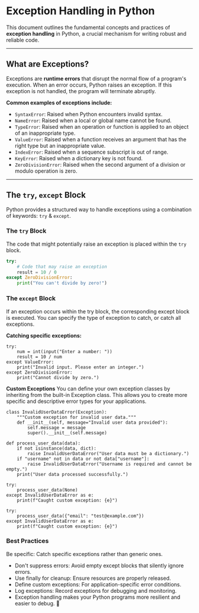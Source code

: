 # Exception Handling in Python

This document outlines the fundamental concepts and practices of **exception handling** in Python, a crucial mechanism for writing robust and reliable code.

---

## What are Exceptions?

Exceptions are **runtime errors** that disrupt the normal flow of a program's execution. When an error occurs, Python raises an exception. If this exception is not handled, the program will terminate abruptly.

**Common examples of exceptions include:**

* `SyntaxError`: Raised when Python encounters invalid syntax.
* `NameError`: Raised when a local or global name cannot be found.
* `TypeError`: Raised when an operation or function is applied to an object of an inappropriate type.
* `ValueError`: Raised when a function receives an argument that has the right type but an inappropriate value.
* `IndexError`: Raised when a sequence subscript is out of range.
* `KeyError`: Raised when a dictionary key is not found.
* `ZeroDivisionError`: Raised when the second argument of a division or modulo operation is zero.

---

## The `try`, `except` Block

Python provides a structured way to handle exceptions using a combination of keywords: `try` & `except`.

### The `try` Block

The code that might potentially raise an exception is placed within the `try` block.

```python
try:
    # Code that may raise an exception
    result = 10 / 0
except ZeroDivisionError:
    print("You can't divide by zero!")
```

### The `except` Block
If an exception occurs within the try block, the corresponding except block is executed. You can specify the type of exception to catch, or catch all exceptions.

**Catching specific exceptions:**
```
try:
    num = int(input("Enter a number: "))
    result = 10 / num
except ValueError:
    print("Invalid input. Please enter an integer.")
except ZeroDivisionError:
    print("Cannot divide by zero.")
```

**Custom Exceptions**
You can define your own exception classes by inheriting from the built-in Exception class. This allows you to create more specific and descriptive error types for your applications.

```
class InvalidUserDataError(Exception):
    """Custom exception for invalid user data."""
    def __init__(self, message="Invalid user data provided"):
        self.message = message
        super().__init__(self.message)

def process_user_data(data):
    if not isinstance(data, dict):
        raise InvalidUserDataError("User data must be a dictionary.")
    if "username" not in data or not data["username"]:
        raise InvalidUserDataError("Username is required and cannot be empty.")
    print("User data processed successfully.")

try:
    process_user_data(None)
except InvalidUserDataError as e:
    print(f"Caught custom exception: {e}")

try:
    process_user_data({"email": "test@example.com"})
except InvalidUserDataError as e:
    print(f"Caught custom exception: {e}")
```
### Best Practices
Be specific: Catch specific exceptions rather than generic ones.

- Don't suppress errors: Avoid empty except blocks that silently ignore errors.
- Use finally for cleanup: Ensure resources are properly released.
- Define custom exceptions: For application-specific error conditions.
- Log exceptions: Record exceptions for debugging and monitoring.
- Exception handling makes your Python programs more resilient and easier to debug. 🚀
